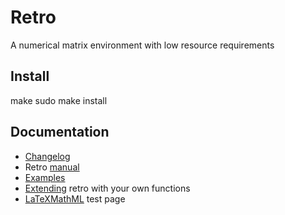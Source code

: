 # Retro

A numerical matrix environment with low resource requirements

## Install

make
sudo make install

## Documentation

* [Changelog](doc/update.md)
* Retro [manual](doc/retro.md)
* [Examples](doc/examples.md)
* [Extending](doc/extend.md) retro with your own functions
* [LaTeXMathML](doc/equations.md) test page
